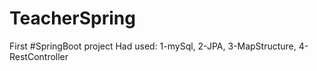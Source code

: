 # TeacherSpring
First #SpringBoot project
Had used:
1-mySql, 2-JPA, 3-MapStructure, 4-RestController 

